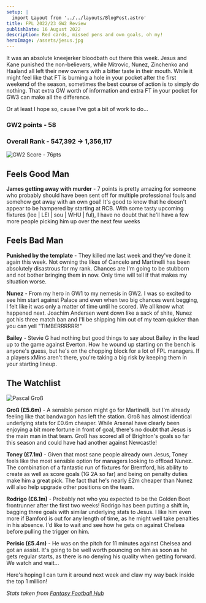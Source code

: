 ```yaml
---
setup: | 
  import Layout from '../../layouts/BlogPost.astro'
title: FPL 2022/23 GW2 Review
publishDate: 16 August 2022
description: Red cards, missed pens and own goals, oh my!
heroImage: /assets/jesus.jpg
---
```


It was an absolute kneejerker bloodbath out there this week. Jesus and Kane punished the non-believers, while Mitrovic, Nunez, Zinchenko and Haaland all left their new owners with a bitter taste in their mouth. While it might feel like that FT is burning a hole in your pocket after the first weekend of the season, sometimes the best course of action is to simply do nothing. That extra GW worth of information and extra FT in your pocket for GW3 can make all the difference.

Or at least I hope so, cause I've got a bit of work to do...

### GW2 points - 58
### Overall Rank - 547,392 -> 1,356,117

![GW2 Score - 76pts](/assets/22_23_gw2.jpg)

## Feels Good Man

**James getting away with murder** - 7 points is pretty amazing for someone who probably should have been sent off for multiple professional fouls and somehow got away with an own goal! It's good to know that he doesn't appear to be hampered by starting at RCB. With some tasty upcoming fixtures (lee | LEI | sou | WHU | ful), I have no doubt that he'll have a few more people picking him up over the next few weeks

## Feels Bad Man

**Punished by the template** - They killed me last week and they've done it again this week. Not owning the likes of Cancelo and Martinelli has been absolutely disastrous for my rank. Chances are I'm going to be stubborn and not bother bringing them in now. Only time will tell if that makes my situation worse.

**Nunez** - From my hero in GW1 to my nemesis in GW2. I was so excited to see him start against Palace and even when two big chances went begging, I felt like it was only a matter of time until he scored. We all know what happened next. Joachim Andersen went down like a sack of shite, Nunez got his three match ban and I'll be shipping him out of my team quicker than you can yell "TIMBERRRRRR!"

**Bailey** - Stevie G had nothing but good things to say about Bailey in the lead up to the game against Everton. How he wound up starting on the bench is anyone's guess, but he's on the chopping block for a lot of FPL managers. If a players xMins aren't there, you're taking a big risk by keeping them in your starting lineup.

## The Watchlist

![Pascal Groß](/assets/gross.jpeg)

**Groß (£5.6m)** - A sensible person might go for Martinelli, but I'm already feeling like that bandwagon has left the station. Groß has almost identical underlying stats for £0.6m cheaper. While Arsenal have clearly been enjoying a bit more fortune in front of goal, there's no doubt that Jesus is the main man in that team. Groß has scored all of Brighton's goals so far this season and could have had another against Newcastle!

**Toney (£7.1m)** - Given that most sane people already own Jesus, Toney feels like the most sensible option for managers looking to offload Nunez. The combination of a fantastic run of fixtures for Brentford, his ability to create as well as score goals (1G 2A so far) and being on penalty duties make him a great pick. The fact that he's nearly £2m cheaper than Nunez will also help upgrade other positions on the team.

**Rodrigo (£6.1m)** - Probably not who you expected to be the Golden Boot frontrunner after the first two weeks! Rodrigo has been putting a shift in, bagging three goals with similar underlying stats to Jesus. I like him even more if Bamford is out for any length of time, as he might well take penalties in his absence. I'd like to wait and see how he gets on against Chelsea before pulling the trigger on him.

**Perisic (£5.4m)** - He was on the pitch for 11 minutes against Chelsea and got an assist. It's going to be well worth pouncing on him as soon as he gets regular starts, as there is no denying his quality when getting forward. We watch and wait...

Here's hoping I can turn it around next week and claw my way back inside the top 1 million!

*Stats taken from [Fantasy Football Hub](https://www.fantasyfootballhub.co.uk/)*
